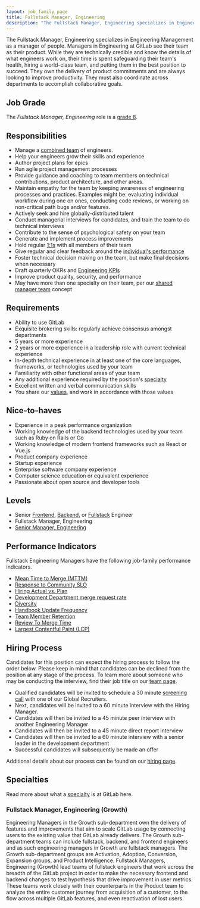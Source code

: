 ```yaml
---
layout: job_family_page
title: Fullstack Manager, Engineering
description: "The Fullstack Manager, Engineering specializes in Engineering Management as a manager of people."
---
```


The Fullstack Manager, Engineering specializes in Engineering Management as a manager of people. Managers in Engineering at GitLab see their team as their product. While they are technically credible and know the details of what engineers work on, their time is spent safeguarding their team's health, hiring a world-class team, and putting them in the best position to succeed. They own the delivery of product commitments and are always looking to improve productivity. They must also coordinate across departments to accomplish collaborative goals.

## Job Grade
The *Fullstack Manager, Engineering* role is a [grade 8](/handbook/total-rewards/compensation/compensation-calculator/#gitlab-job-grades).

## Responsibilities
* Manage a [combined team](https://about.gitlab.com/handbook/engineering/#fullstack-teams) of engineers.
* Help your engineers grow their skills and experience
* Author project plans for epics
* Run agile project management processes
* Provide guidance and coaching to team members on technical contributions, product architecture, and other areas.
* Maintain empathy for the team by keeping awareness of engineering processes and practices. Examples might be: evaluating individual workflow during one on ones, conducting code reviews, or working on non-critical path bugs and/or features.
* Actively seek and hire globally-distributed talent
* Conduct managerial interviews for candidates, and train the team to do technical interviews
* Contribute to the sense of psychological safety on your team
* Generate and implement process improvements
* Hold regular [1:1s](/handbook/leadership/1-1/) with all members of their team
* Give regular and clear feedback around the [individual's performance](/handbook/leadership/1-1/suggested-agenda-/)
* Foster technical decision making on the team, but make final decisions when necessary
* Draft quarterly OKRs and [Engineering KPIs](/handbook/business-ops/data-team/metrics/#engineering-kpis)
* Improve product quality, security, and performance
* May have more than one specialty on their team, per our [shared manager team](/handbook/engineering/#starting-new-teams) concept

## Requirements
* Ability to use GitLab
* Exquisite brokering skills: regularly achieve consensus amongst departments
* 5 years or more experience
* 2 years or more experience in a leadership role with current technical experience
* In-depth technical experience in at least one of the core languages, frameworks, or technologies used by your team
* Familiarity with other functional areas of your team
* Any additional experience required by the position's [specialty](#specialties)
* Excellent written and verbal communication skills
* You share our [values](/handbook/values/), and work in accordance with those values

## Nice-to-haves
* Experience in a peak performance organization
* Working knowledge of the backend technologies used by your team such as Ruby on Rails or Go
* Working knowledge of modern frontend frameworks such as React or Vue.js
* Product company experience
* Startup experience
* Enterprise software company experience
* Computer science education or equivalent experience
* Passionate about open source and developer tools

## Levels
* Senior [Frontend](/job-families/engineering/development/frontend/senior/), 
  [Backend](/job-families/engineering/development/backend/senior/), 
  or [Fullstack](/job-families/engineering/development/fullstack/#job-grade) Engineer
* Fullstack Manager, Engineering
* [Senior Manager, Engineering](/job-families/engineering/development/management/senior-manager/)


## Performance Indicators

Fullstack Engineering Managers have the following job-family performance indicators.

* [Mean Time to Merge (MTTM)](/handbook/engineering/development/performance-indicators/#mean-time-to-merge-mttm)
* [Response to Community SLO](/handbook/engineering/development/performance-indicators/#response-to-community-slo)
* [Hiring Actual vs. Plan](/handbook/engineering/performance-indicators/#engineering-hiring-actual-vs-plan)
* [Development Department merge request rate](/handbook/engineering/development/performance-indicators/#development-department-mr-rate)
* [Diversity](/handbook/engineering/performance-indicators/#diversity)
* [Handbook Update Frequency](/handbook/engineering/performance-indicators/#handbook-update-frequency)
* [Team Member Retention](/handbook/engineering/performance-indicators/#team-member-retention)
* [Review To Merge Time](/handbook/engineering/development/performance-indicators/#review-to-merge-time-rtmt)
* [Largest Contentful Paint (LCP)](/handbook/engineering/development/performance-indicators/#largest-contentful-paint-lcp)

## Hiring Process
Candidates for this position can expect the hiring process to follow the order below. Please keep in mind that candidates can be declined from the position at any stage of the process. To learn more about someone who may be conducting the interview, find their job title on our [team page](/company/team/).
* Qualified candidates will be invited to schedule a 30 minute [screening call](/handbook/hiring/interviewing/#screening-call) with one of our Global Recruiters.
* Next, candidates will be invited to a 60 minute interview with the Hiring Manager.
* Candidates will then be invited to a 45 minute peer interview with another Engineering Manager
* Candidates will then be invited to a 45 minute direct report interview
* Candidates will then be invited to a 60 minute interview with a senior leader in the development department
* Successful candidates will subsequently be made an offer

Additional details about our process can be found on our [hiring page](/handbook/hiring).

## Specialties

Read more about what a [specialty](/company/team/structure/#specialist) is at GitLab here.

### Fullstack Manager, Engineering (Growth)

Engineering Managers in the Growth sub-department own the delivery of features and improvements that aim to scale GitLab usage by connecting users to the existing value that GitLab already delivers. 
The Growth sub-department teams can include fullstack, backend, and frontend engineers and as such engineering managers in Growth are fullstack managers. 
The Growth sub-department groups are Activation, Adoption, Conversion, Expansion groups, and Product Intelligence. 
Fullstack Managers, Engineering (Growth) lead teams of fullstack engineers that work across the breadth of the GitLab project in order to make the necessary frontend and backend changes to test hypothesis that drive improvement in user metrics. 
These teams work closely with their counterparts in the Product team to analyze the entire customer journey from acquisition of a customer, to the flow across multiple GitLab features, and even reactivation of lost users.

